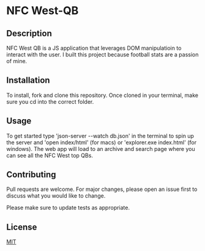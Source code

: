 # NFC West-QB

## Description

NFC West QB is a JS application that leverages DOM manipulatioin to interact with the user. I built this project because football stats are a passion of mine. 

## Installation

To install, fork and clone this repository. Once cloned in your terminal, make sure you cd into the correct folder.

## Usage

To get started type 'json-server --watch db.json' in the terminal to spin up the server and 'open index/html' (for macs) or 'explorer.exe index.html' (for windows). The web app will load to an archive and search page where you can see all the NFC West top QBs.

## Contributing

Pull requests are welcome. For major changes, please open an issue first to discuss what you would like to change. 

Please make sure to update tests as appropriate.

## License

[MIT](https://chooselicense.com/license/mit.)